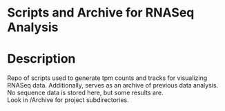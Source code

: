 # Scripts and Archive for RNASeq Analysis

# Description

Repo of scripts used to generate tpm counts and tracks for visualizing RNASeq data. Additionally, serves as an archive of previous data analysis. No sequence data is stored here, but some results are.  
Look in /Archive for project subdirectories.


